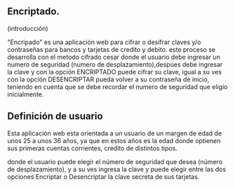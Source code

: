 ## Encriptado.
(introducción)

"Encripado" es una aplicación web para cifrar o desifrar claves y/o contraseñas para bancos y tarjetas de credito
y debito. este proceso se desarrolla con el metodo cifrado cesar donde el usuario debe ingresar un numero de 
seguridad (numero de desplazamiento),despúes debe ingresar la clave y con la opción ENCRIPTADO puede cifrar 
su clave, igual a su ves con la opción DESENCRIPTAR pueda volver a su contraseña de inicio, teniendo en cuenta 
que se debe recordar el numero de seguridad que eligio inicialmente.

## Definición de usuario

Esta aplicación web esta orientada a un usuario de un margen de edad de unos 25 a unos 36 años, ya que en estos 
años es la edad donde optienen sus primeras cuentas corrientes, credito de distintos tipos. 









donde el usuario puede elegir el número de seguridad 
que desea (número de desplazamiento), y a su ves ingresa la clave y puede elegir entre las dos opciones
Encriptar o Desencriptar la clave secreta de sus tarjetas. 

